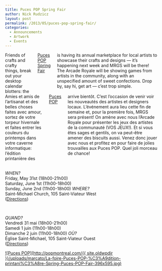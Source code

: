 ```yaml
---
title: Puces POP Spring Fair
author: Nick Rudzicz
layout: post
permalink: /2013/05/puces-pop-spring-fair/
categories:
  - Announcements
  - Artwork
  - Events
---
```

<div class="large-6 columns ">
Friends of crafts and crafty things, break out your desktop calendar blotters: the <a href="http://popmontreal.com/events-tickets/la-foire-puces-pop-edition-printaniere-spring-puces-pop-fair/">Puces POP Spring Fair</a> is having its annual marketplace for local artists to showcase their crafts and designs &#8212; it&#8217;s happening next week and MRGS will be there!
The Arcade Royale will be showing games from artists in the community, along with an unspecified amount of sweet confections. Drop by, say hi, get art &#8212; c&#8217;est trop simple.<br /> </div><div class="large-6 columns ">
Amies et amis de l&#8217;artisanat et des belles choses faites avec amour, sortez de votre torpeur hivernale et faites entrer les couleurs du printemps dans votre caverne informatique: l&#8217;édition printanière des <a href="http://popmontreal.com/events-tickets/la-foire-puces-pop-edition-printaniere-spring-puces-pop-fair/">Puces POP</a> arrive bientôt. C&#8217;est l&#8217;occasion de venir voir les nouveautés des artistes et designers locaux. L&#8217;événement aura lieu cette fin de semaine et, pour la première fois, MRGS sera présent!
On amène avec nous l&#8217;Arcade Royale pour présenter les jeux des artistes de la communauté (VOS JEUX!). Et si vous êtes sages et gentils, on va peut-être amener des biscuits aussi. Venez donc jouer avec nous et profitez en pour faire de jolies trouvailles aux Puces POP. Quel joli morceau de chance!<br /> </div><br /> <div class="large-6 columns ">
<p>
            <em>WHEN?</em><br /> Friday, May 31st (18h00-21h00)<br /> Saturday, June 1st (11h00-18h00)<br /> Sunday, June 2nd (11h00-18h00)
<em>WHERE?</em><br /> Saint-Michael Church, 105 Saint-Viateur West<br /> (<a href="https://maps.google.ca/maps?q=saint-michael+church,+montreal">Directions</a>)<br /> </div><br /> <div class="large-6 columns ">
<p>
                <em>QUAND?</em><br /> Vendredi 31 mai (18h00-21h00)<br /> Samedi 1 juin (11h00-18h00)<br /> Dimanche 2 juin (11h00-18h00)
<em>OÙ?</em><br /> Église Saint-Michael, 105 Saint-Viateur Ouest<br /> (<a href="https://maps.google.ca/maps?q=saint-michael+church,+montreal">Directions</a>)<br /> </div>
<div class="large-12 columns centered">
                <a href="http://popmontreal.com/events-tickets/la-foire-puces-pop-edition-printaniere-spring-puces-pop-fair/">![Puces POP](http://popmontreal.com/{{ site.oldwpdir }}/uploads/marcato/La-foire-Puces-POP-%C3%A9dition-printani%C3%A8re-Spring-Puces-POP-Fair-396x595.jpg)</a>
              </div>